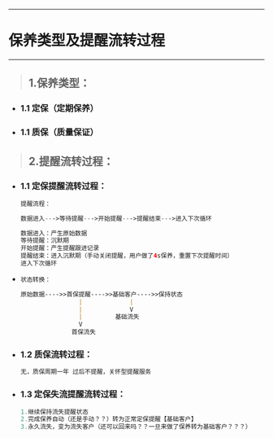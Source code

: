 
---

# 保养类型及提醒流转过程

---

> ## 1.保养类型：

* ### 1.1 定保（定期保养）
* ### 1.1 质保（质量保证）

> ## 2.提醒流转过程：

* ### 1.1 定保提醒流转过程：

  ```php
  提醒流程：

  数据进入--->等待提醒--->开始提醒--->提醒结束--->进入下次循环

  数据进入：产生原始数据
  等待提醒：沉默期
  开始提醒：产生提醒跟进记录
  提醒结束：进入沉默期（手动关闭提醒，用户做了4s保养，重置下次提醒时间）
  进入下次循环
  ```
* ```markdown
  状态转换：

  原始数据---->>首保提醒---->>基础客户---->>保持状态
                  |             |
                  |             V
                  |         基础流失
                  V
                首保流失
  ```
* ### 1.2 质保流转过程：

  ```php
  无，质保周期一年 过后不提醒，关怀型提醒服务
  ```
* ### 1.3 定保失流提醒流转过程：

  ```php
  1.继续保持流失提醒状态
  2.完成保养自动（还是手动？？）转为正常定保提醒【基础客户】
  3.永久流失，变为流失客户（还可以回来吗？？一旦来做了保养转为基础客户？？？）
  ```



